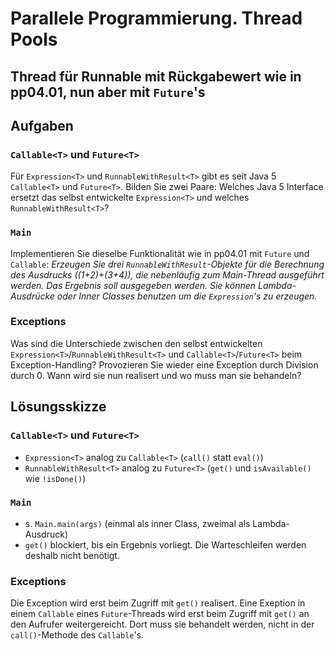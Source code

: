 # Parallele Programmierung. Thread Pools #

## Thread für Runnable mit Rückgabewert wie in pp04.01, nun aber mit ``Future``'s ##

## Aufgaben ##


### ``Callable<T>`` und ``Future<T>`` ###

Für ``Expression<T>`` und ``RunnableWithResult<T>`` gibt es seit Java 5 ``Callable<T>`` und ``Future<T>``. Bilden Sie zwei Paare: Welches Java 5 Interface ersetzt das selbst entwickelte ``Expression<T>`` und welches ``RunnableWithResult<T>``?  


### ``Main`` ###

Implementieren Sie dieselbe Funktionalität wie in pp04.01 mit ``Future`` und ``Callable``: *Erzeugen Sie drei ``RunnableWithResult``-Objekte für die Berechnung des Ausdrucks ((1+2)+(3+4)), die nebenläufig zum Main-Thread ausgeführt werden. Das Ergebnis soll ausgegeben werden. Sie können *Lambda-Ausdrücke* oder *Inner Classes* benutzen um die ``Expression``'s zu erzeugen.*

### Exceptions ###
 
Was sind die Unterschiede zwischen den selbst entwickelten ``Expression<T>``/``RunnableWithResult<T>`` und ``Callable<T>``/``Future<T>`` beim Exception-Handling? Provozieren Sie wieder eine Exception durch Division durch 0. Wann wird sie nun realisert und wo muss man sie behandeln?

## Lösungsskizze ##

### ``Callable<T>`` und ``Future<T>`` ###

* ``Expression<T>`` analog zu  ``Callable<T>`` (``call()`` statt ``eval()``)
* ``RunnableWithResult<T>`` analog zu ``Future<T>`` (``get()`` und ``isAvailable()`` wie ``!isDone()``)


### ``Main`` ###

* s. ``Main.main(args)`` (einmal als inner Class, zweimal als Lambda-Ausdruck)
* ``get()`` blockiert, bis ein Ergebnis vorliegt. Die Warteschleifen werden deshalb nicht benötigt.

### Exceptions ###

Die Exception wird erst beim Zugriff mit ``get()`` realisert. Eine Exeption in einem ``Callable`` eines ``Future``-Threads wird erst beim Zugriff mit ``get()`` an den Aufrufer weitergereicht. Dort muss sie behandelt werden, nicht in der ``call()``-Methode des ``Callable``'s.